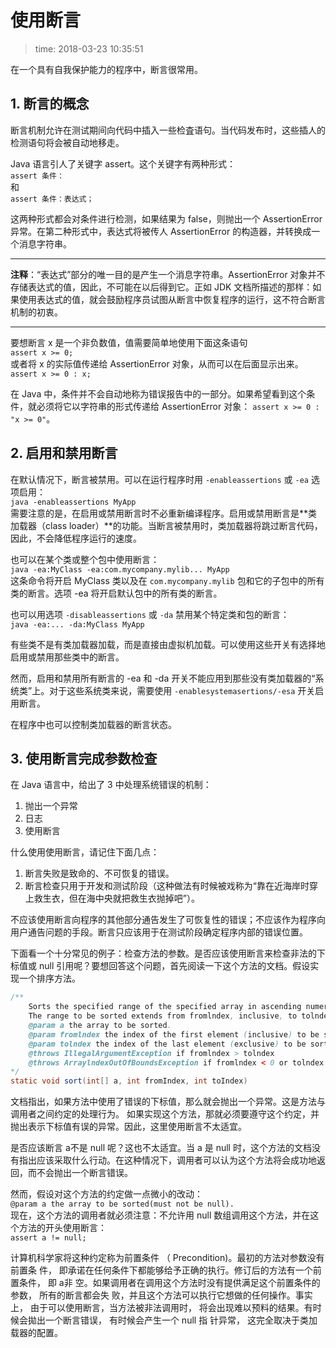 # 使用断言
>time: 2018-03-23 10:35:51

在一个具有自我保护能力的程序中，断言很常用。

## 1. 断言的概念
断言机制允许在测试期间向代码中插入一些检査语句。当代码发布时，这些插人的检测语句将会被自动地移走。

Java 语言引人了关键字 assert。这个关键字有两种形式：  
`assert 条件：`  
和  
`assert 条件：表达式；`

这两种形式都会对条件进行检测，如果结果为 false，则抛出一个 AssertionError 异常。在第二种形式中，表达式将被传人 AssertionError 的构造器，并转换成一个消息字符串。

***
**注释**：“表达式”部分的唯一目的是产生一个消息字符串。AssertionError 对象并不存储表达式的值，因此，不可能在以后得到它。正如 JDK 文档所描述的那样：如果使用表达式的值，就会鼓励程序员试图从断言中恢复程序的运行，这不符合断言机制的初衷。
***

要想断言 x 是一个非负数值，值需要简单地使用下面这条语句  
`assert x >= 0;`  
或者将 x 的实际值传递给 AssertionError 对象，从而可以在后面显示出来。  
`assert x >= 0 : x;`

在 Java 中，条件并不会自动地称为错误报告中的一部分。如果希望看到这个条件，就必须将它以字符串的形式传递给 AssertionError 对象： `assert x >= 0 : "x >= 0"`。

## 2. 启用和禁用断言

在默认情况下，断言被禁用。可以在运行程序时用 `-enableassertions` 或 `-ea` 选项启用：  
`java -enableassertions MyApp`  
需要注意的是，在启用或禁用断言时不必重新编译程序。启用或禁用断言是**类加载器（class loader）**的功能。当断言被禁用时，类加载器将跳过断言代码，因此，不会降低程序运行的速度。

也可以在某个类或整个包中使用断言：  
`java -ea:MyClass -ea:com.mycompany.mylib... MyApp`  
这条命令将开启 MyClass 类以及在 `com.mycompany.mylib` 包和它的子包中的所有类的断言。选项 -ea 将开启默认包中的所有类的断言。

也可以用选项 `-disableassertions` 或 `-da` 禁用某个特定类和包的断言：  
`java -ea:... -da:MyClass MyApp`

有些类不是有类加载器加载，而是直接由虚拟机加载。可以使用这些开关有选择地启用或禁用那些类中的断言。

然而，启用和禁用所有断言的 -ea 和 -da 开关不能应用到那些没有类加载器的“系统类”上。对于这些系统类来说，需要使用 `-enablesystemasertions/-esa` 开关启用断言。

在程序中也可以控制类加载器的断言状态。

## 3. 使用断言完成参数检查
在 Java 语言中，给出了 3 中处理系统错误的机制：
1. 抛出一个异常
1. 日志
1. 使用断言

什么使用使用断言，请记住下面几点：
1. 断言失败是致命的、不可恢复的错误。
1. 断言检查只用于开发和测试阶段（这种做法有时候被戏称为“靠在近海岸时穿上救生衣，但在海中央就把救生衣抛掉吧”）。

不应该使用断言向程序的其他部分通告发生了可恢复性的错误；不应该作为程序向用户通告问题的手段。断言只应该用于在测试阶段确定程序内部的错误位置。

下面看一个十分常见的例子：检查方法的参数。是否应该使用断言来检查非法的下标值或 null 引用呢？要想回答这个问题，首先阅读一下这个方法的文档。假设实现一个排序方法。
```java
/**
    Sorts the specified range of the specified array in ascending numerical order.
    The range to be sorted extends from fromlndex, inclusive, to tolndex, exclusive.
    @param a the array to be sorted.
    @param fromlndex the index of the first element (inclusive) to be sorted.
    @param tolndex the index of the last element (exclusive) to be sorted.
    @throws IllegalArgumentException if fromlndex > tolndex
    @throws ArraylndexOutOfBoundsException if fromlndex < 0 or tolndex > a.length
*/
static void sort(int[] a, int fromIndex, int toIndex)
```

文档指出，如果方法中使用了错误的下标值，那么就会抛出一个异常。这是方法与调用者之间约定的处理行为。 如果实现这个方法，那就必须要遵守这个约定，并抛出表示下标值有误的异常。因此，这里使用断言不太适宜。

是否应该断言 a不是 null 呢？这也不太适宜。当 a 是 null 时，这个方法的文档没有指出应该采取什么行动。在这种情况下，调用者可以认为这个方法将会成功地返回，而不会抛出一个断言错误。

然而，假设对这个方法的约定做一点微小的改动：  
`@param a the array to be sorted(must not be null).`  
现在，这个方法的调用者就必须注意：不允许用 null 数组调用这个方法，并在这个方法的开头使用断言：  
`assert a != null;`

计算机科学家将这种约定称为前置条件 （ Precondition)。最初的方法对参数没有前置条
件， 即承诺在任何条件下都能够给予正确的执行。修订后的方法有一个前置条件， 即 a非
空。如果调用者在调用这个方法时没有提供满足这个前置条件的参数， 所有的断言都会失
败，并且这个方法可以执行它想做的任何操作。事实上， 由于可以使用断言，当方法被非法调用时， 将会出现难以预料的结果。有时候会拋出一个断言错误， 有时候会产生一个 null 指
针异常， 这完全取决于类加载器的配置。













